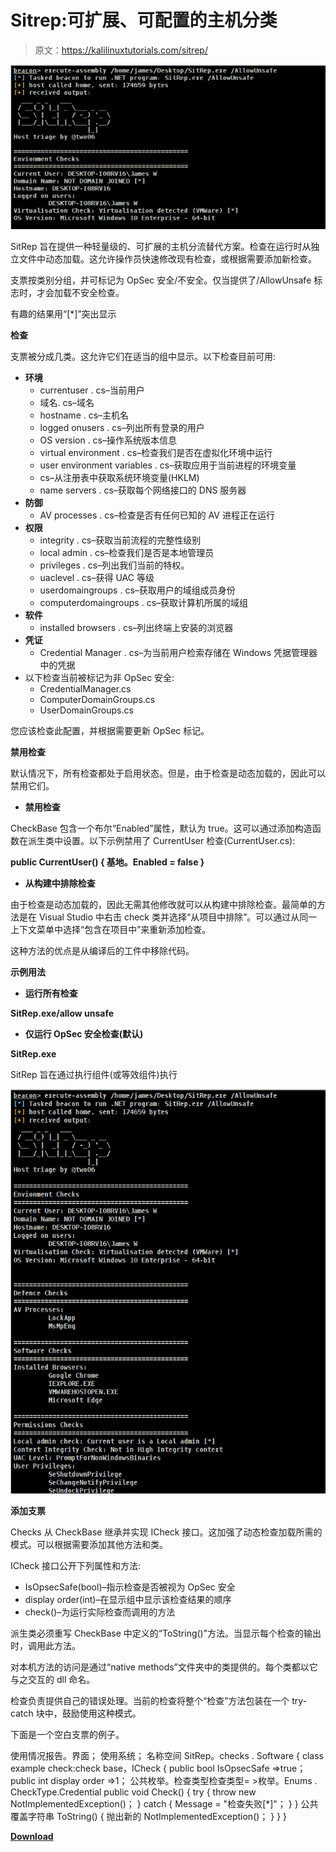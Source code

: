 # Sitrep:可扩展、可配置的主机分类

> 原文：<https://kalilinuxtutorials.com/sitrep/>

[![Sitrep : Extensible, Configurable Host Triage](img/2f33ab1d7b576fcfd42a873b38976bef.png "Sitrep : Extensible, Configurable Host Triage")](https://1.bp.blogspot.com/-B66QBTi6z-I/X23UCtuE4jI/AAAAAAAAHqI/V3RlT9rVauYfr3pT0ocNaKXp63YEzz1ogCLcBGAsYHQ/s728/Usage-1%25281%2529.png)

SitRep 旨在提供一种轻量级的、可扩展的主机分流替代方案。检查在运行时从独立文件中动态加载。这允许操作员快速修改现有检查，或根据需要添加新检查。

支票按类别分组，并可标记为 OpSec 安全/不安全。仅当提供了/AllowUnsafe 标志时，才会加载不安全检查。

有趣的结果用“[*]”突出显示

**检查**

支票被分成几类。这允许它们在适当的组中显示。以下检查目前可用:

*   **环境**
    *   currentuser . cs–当前用户
    *   域名. cs–域名
    *   hostname . cs–主机名
    *   logged onusers . cs–列出所有登录的用户
    *   OS version . cs–操作系统版本信息
    *   virtual environment . cs–检查我们是否在虚拟化环境中运行
    *   user environment variables . cs–获取应用于当前进程的环境变量
    *   cs–从注册表中获取系统环境变量(HKLM)
    *   name servers . cs–获取每个网络接口的 DNS 服务器
*   **防御**
    *   AV processes . cs–检查是否有任何已知的 AV 进程正在运行
*   **权限**
    *   integrity . cs–获取当前流程的完整性级别
    *   local admin . cs–检查我们是否是本地管理员
    *   privileges . cs–列出我们当前的特权。
    *   uaclevel . cs–获得 UAC 等级
    *   userdomaingroups . cs–获取用户的域组成员身份
    *   computerdomaingroups . cs–获取计算机所属的域组
*   **软件**
    *   installed browsers . cs–列出终端上安装的浏览器
*   **凭证**
    *   Credential Manager . cs–为当前用户检索存储在 Windows 凭据管理器中的凭据
*   以下检查当前被标记为非 OpSec 安全:
    *   CredentialManager.cs
    *   ComputerDomainGroups.cs
    *   UserDomainGroups.cs

您应该检查此配置，并根据需要更新 OpSec 标记。

**禁用检查**

默认情况下，所有检查都处于启用状态。但是，由于检查是动态加载的，因此可以禁用它们。

*   **禁用检查**

CheckBase 包含一个布尔“Enabled”属性，默认为 true。这可以通过添加构造函数在派生类中设置。以下示例禁用了 CurrentUser 检查(CurrentUser.cs):

**public CurrentUser()
{
基地。Enabled = false
}**

*   **从构建中排除检查**

由于检查是动态加载的，因此无需其他修改就可以从构建中排除检查。最简单的方法是在 Visual Studio 中右击 check 类并选择“从项目中排除”。可以通过从同一上下文菜单中选择“包含在项目中”来重新添加检查。

这种方法的优点是从编译后的工件中移除代码。

**示例用法**

*   **运行所有检查**

**SitRep.exe/allow unsafe**

*   **仅运行 OpSec 安全检查(默认)**

**SitRep.exe**

SitRep 旨在通过执行组件(或等效组件)执行

![](img/306f6934dab7a7f1892e4592f933ba0d.png)

**添加支票**

Checks 从 CheckBase 继承并实现 ICheck 接口。这加强了动态检查加载所需的模式。可以根据需要添加其他方法和类。

ICheck 接口公开下列属性和方法:

*   IsOpsecSafe(bool)–指示检查是否被视为 OpSec 安全
*   display order(int)–在显示组中显示该检查结果的顺序
*   check()–为运行实际检查而调用的方法

派生类必须重写 CheckBase 中定义的“ToString()”方法。当显示每个检查的输出时，调用此方法。

对本机方法的访问是通过“native methods”文件夹中的类提供的。每个类都以它与之交互的 dll 命名。

检查负责提供自己的错误处理。当前的检查将整个“检查”方法包装在一个 try-catch 块中，鼓励使用这种模式。

下面是一个空白支票的例子。

使用情况报告。界面；
使用系统；
名称空间 SitRep。checks . Software
{
class example check:check base，ICheck
{
public bool IsOpsecSafe =>true；
public int display order =>1；
公共枚举。检查类型检查类型= >枚举。Enums . CheckType.Credential
public void Check()
{
try
{
throw new NotImplementedException()；
}
catch
{
Message = "检查失败[*]"；
}
}
公共覆盖字符串 ToString()
{
抛出新的 NotImplementedException()；
}
}
}

[**Download**](https://github.com/mdsecactivebreach/sitrep)